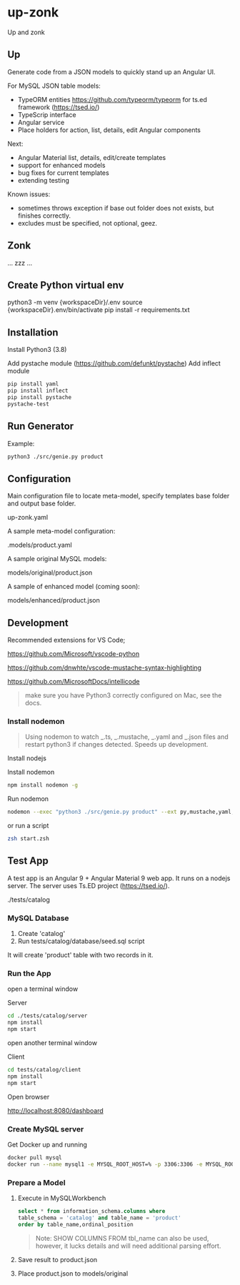 # up-zonk

Up and zonk

## Up

Generate code from a JSON models to quickly stand up an Angular UI.

For MySQL JSON table models:

-   TypeORM entities <https://github.com/typeorm/typeorm> for ts.ed framework (https://tsed.io/)
-   TypeScrip interface
-   Angular service
-   Place holders for action, list, details, edit Angular components

Next:

-   Angular Material list, details, edit/create templates
-   support for enhanced models
-   bug fixes for current templates
-   extending testing

Known issues:

-   sometimes throws exception if base out folder does not exists, but finishes correctly.
-   excludes must be specified, not optional, geez.

## Zonk

... zzz ...

## Create Python virtual env

python3 -m venv {workspaceDir}/.env
source {workspaceDir}.env/bin/activate
pip install -r requirements.txt

## Installation

Install Python3 (3.8)

Add pystache module (<https://github.com/defunkt/pystache>)
Add inflect module

```bash
pip install yaml
pip install inflect
pip install pystache
pystache-test
```

## Run Generator

Example: 

```zsh
python3 ./src/genie.py product
```

## Configuration

Main configuration file to locate meta-model, specify templates base folder and output base folder.

up-zonk.yaml

A sample meta-model configuration:

.models/product.yaml

A sample original MySQL models:

models/original/product.json

A sample of enhanced model (coming soon):

models/enhanced/product.json

## Development

Recommended extensions for VS Code;

<https://github.com/Microsoft/vscode-python>

<https://github.com/dnwhte/vscode-mustache-syntax-highlighting>

<https://github.com/MicrosoftDocs/intellicode>

> make sure you have Python3 correctly configured on Mac, see the docs.

### Install nodemon

> Using nodemon to watch _.ts, _.mustache, _.yaml and _.json files and restart python3 if changes detected. Speeds up development.

Install nodejs

Install nodemon

```bash
npm install nodemon -g
```

Run nodemon

```bash
nodemon --exec "python3 ./src/genie.py product" --ext py,mustache,yaml,json
```

or run a script

```zsh
zsh start.zsh
```

## Test App

A test app is an Angular 9 + Angular Material 9 web app. It runs on a nodejs server. The server uses Ts.ED project (<https://tsed.io/>).

./tests/catalog

### MySQL Database

1. Create 'catalog'
2. Run tests/catalog/database/seed.sql script

It will create 'product' table with two records in it.

### Run the App

open a terminal window

Server

```zsh
cd ./tests/catalog/server
npm install
npm start
```

open another terminal window

Client

```bash
cd tests/catalog/client
npm install
npm start
```

Open browser

<http://localhost:8080/dashboard>

### Create MySQL server

Get Docker up and running

```bash
docker pull mysql
docker run --name mysql1 -e MYSQL_ROOT_HOST=% -p 3306:3306 -e MYSQL_ROOT_PASSWORD=pass -d mysql:latest
```

### Prepare a Model

1. Execute in MySQLWorkbench

    ```sql
    select * from information_schema.columns where
    table_schema = 'catalog' and table_name = 'product'
    order by table_name,ordinal_position
    ```

    > Note: SHOW COLUMNS FROM tbl_name can also be used, however, it lucks details and will need additional parsing effort.

2. Save result to product.json
3. Place product.json to models/original
